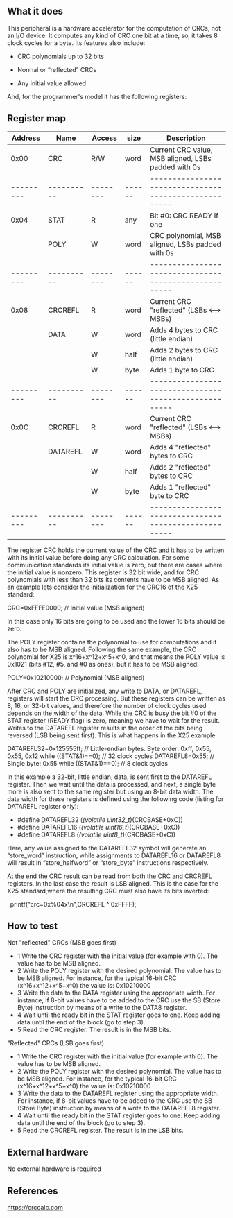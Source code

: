 <!---

This file is used to generate your project datasheet. Please fill in the information below and delete any unused
sections.

You can also include images in this folder and reference them in the markdown. Each image must be less than
512 kb in size, and the combined size of all images must be less than 1 MB.
-->

## What it does

This peripheral is a hardware accelerator for the computation of CRCs, not an I/O device. It computes any kind
 of CRC one bit at a time, so, it takes 8 clock cycles for a byte. Its features also include:

- CRC polynomials up to 32 bits

- Normal or “reflected” CRCs

- Any initial value allowed

And, for the programmer's model it has the following registers:

## Register map

| Address | Name     | Access | size | Description                                         |
|---------|----------|--------|------|-----------------------------------------------------|
| 0x00    | CRC      |  R/W   | word | Current CRC value, MSB aligned, LSBs padded with 0s |
|---------|----------|--------|------|-----------------------------------------------------|
| 0x04    | STAT     |   R    | any  | Bit #0: CRC READY if one                            |
|         | POLY     |   W    | word | CRC polynomial, MSB aligned, LSBs padded with 0s    |
|---------|----------|--------|------|-----------------------------------------------------|
| 0x08    | CRCREFL  |   R    | word | Current CRC "reflected" (LSBs <--> MSBs)            |
|         | DATA     |   W    | word | Adds 4 bytes to CRC (little endian)                 |
|         |          |   W    | half | Adds 2 bytes to CRC (little endian)                 |
|         |          |   W    | byte | Adds 1 byte to CRC                                  |
|---------|----------|--------|------|-----------------------------------------------------|
| 0x0C    | CRCREFL  |   R    | word | Current CRC "reflected" (LSBs <--> MSBs)            |
|         | DATAREFL |   W    | word | Adds 4 "reflected" bytes to CRC                     |
|         |          |   W    | half | Adds 2 "reflected" bytes to CRC                     |
|         |          |   W    | byte | Adds 1 "reflected" byte to CRC                      |
|---------|----------|--------|------|-----------------------------------------------------|

The register CRC holds the current value of the CRC and it has to be written with its initial 
value before doing any CRC calculation. For some communication standards its initial value is 
zero, but there are cases where the initial value is nonzero. This register is 32 bit wide, 
and for CRC polynomials with less than 32 bits its contents have to be MSB aligned. As an 
example lets consider the initialization for the CRC16 of the X25 standard:

CRC=0xFFFF0000;		// Initial value (MSB aligned)

In this case only 16 bits are going to be used and the lower 16 bits should be zero.

The POLY register contains the polynomial to use for computations and it also has to be MSB 
aligned. Following the same example, the CRC polynomial for X25 is x^16+x^12+x^5+x^0, 
and that means the POLY value is 0x1021 (bits #12, #5, and #0 as ones), but it has to be MSB 
aligned:

POLY=0x10210000;		// Polynomial (MSB aligned)

After CRC and POLY are initialized, any write to DATA, or DATAREFL, registers will start 
the CRC processing. But these registers can be written as 8, 16, or 32-bit values, and therefore 
the number of clock cycles used depends on the width of the data. While the CRC is busy the bit #0
of the STAT register (READY flag) is zero, meaning we have to wait for the result. Writes to the 
DATAREFL register results in the order of the bits being reversed (LSB being sent first). This is 
what happens in the X25 example:

DATAREFL32=0x125555ff;   // Little-endian bytes. Byte order: 0xff, 0x55, 0x55, 0x12
while ((STAT&1)==0);     // 32 clock cycles
DATAREFL8=0x55;          // Single byte: 0x55
while ((STAT&1)==0);     // 8 clock cycles

In this example a 32-bit, little endian, data, is sent first to the DATAREFL register. Then we
wait until the data is processed, and next, a single byte more is also sent to the same register
but using an 8-bit data width. The data width for these registers is defined using the following 
code (listing for DATAREFL register only):

- #define DATAREFL32 (*(volatile uint32_t*)(CRCBASE+0xC)) 
- #define DATAREFL16 (*(volatile uint16_t*)(CRCBASE+0xC)) 
- #define DATAREFL8  (*(volatile  uint8_t*)(CRCBASE+0xC))

Here, any value assigned to the DATAREFL32 symbol will generate an “store_word” instruction, while
assignments to DATAREFL16 or DATAREFL8 will result in “store_halfword” or “store_byte” instructions
respectively. 

At the end the CRC result can be read from both the CRC and CRCREFL registers. In the last case 
the result is LSB aligned. This is the case for the X25 standard,where the resulting CRC must also
have its bits inverted:

_printf("crc=0x%04x\n",CRCREFL ^ 0xFFFF);

## How to test

Not "reflected" CRCs (MSB goes first)

- 1  Write the CRC register with the initial value (for example with 0). The value has to be MSB
     aligned.
- 2  Write the POLY register with the desired polynomial. The value has to be MSB aligned. For
     instance, for the typical 16-bit CRC (x^16+x^12+x^5+x^0) the value is: 0x10210000
- 3  Write the data to the DATA register using the appropriate width. For instance, if 8-bit values
     have to be added to the CRC use the SB (Store Byte) instruction by means of a write to the
     DATA8 register.
- 4  Wait until the ready bit in the STAT register goes to one. Keep adding data until the end of
     the block (go to step 3).
- 5  Read the CRC register. The result is in the MSB bits.

"Reflected" CRCs (LSB goes first)

- 1  Write the CRC register with the initial value (for example with 0). The value has to be MSB
     aligned.
- 2  Write the POLY register with the desired polynomial. The value has to be MSB aligned. For
     instance, for the typical 16-bit CRC (x^16+x^12+x^5+x^0) the value is: 0x10210000
- 3  Write the data to the DATAREFL register using the appropriate width. For instance, if 8-bit 
     values have to be added to the CRC use the SB (Store Byte) instruction by means of a write to 
     the DATAREFL8 register.
- 4  Wait until the ready bit in the STAT register goes to one. Keep adding data until the end of
     the block (go to step 3).
- 5  Read the CRCREFL register. The result is in the LSB bits.


## External hardware

No external hardware is required

## References

https://crccalc.com

